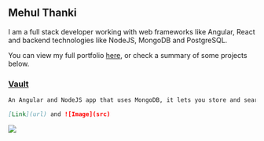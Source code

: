 ## Mehul Thanki

I am a full stack developer working with web frameworks like Angular, React and backend technologies like NodeJS, MongoDB and PostgreSQL.

You can view my full portfolio [here](https://github.com/mthanki), or check a summary of some projects below.

<!-- You can use the [editor on GitHub](https://github.com/mthanki/mehulthanki/edit/main/README.md) to maintain and preview the content for your website in Markdown files. -->

<!-- Whenever you commit to this repository, GitHub Pages will run [Jekyll](https://jekyllrb.com/) to rebuild the pages in your site, from the content in your Markdown files. -->

### [Vault](https://vault-angular-ad413.web.app/login)


```markdown
An Angular and NodeJS app that uses MongoDB, it lets you store and search for your code through tags.

[Link](url) and ![Image](src)
```
![](https://imgur.com/YrGwcJh.png)

<!-- For more details see [GitHub Flavored Markdown](https://guides.github.com/features/mastering-markdown/).

### Jekyll Themes

Your Pages site will use the layout and styles from the Jekyll theme you have selected in your [repository settings](https://github.com/mthanki/mehulthanki/settings/pages). The name of this theme is saved in the Jekyll `_config.yml` configuration file.

### Support or Contact

Having trouble with Pages? Check out our [documentation](https://docs.github.com/categories/github-pages-basics/) or [contact support](https://support.github.com/contact) and we’ll help you sort it out. -->
